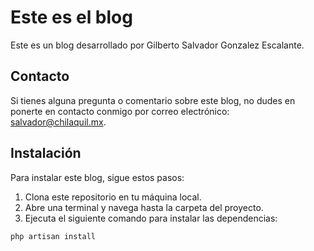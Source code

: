 # Este es el blog

Este es un blog desarrollado por Gilberto Salvador Gonzalez Escalante. 

## Contacto

Si tienes alguna pregunta o comentario sobre este blog, no dudes en ponerte en contacto conmigo por correo electrónico: [salvador@chilaquil.mx](mailto:salvador@chilaquil.mx).

## Instalación

Para instalar este blog, sigue estos pasos:

1. Clona este repositorio en tu máquina local.
2. Abre una terminal y navega hasta la carpeta del proyecto.
3. Ejecuta el siguiente comando para instalar las dependencias:

```bash
php artisan install
